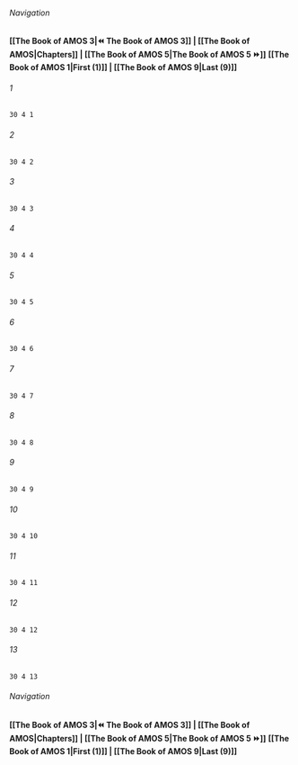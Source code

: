 
###### Navigation
**[[The Book of AMOS 3|⏪ The Book of AMOS 3]] | [[The Book of AMOS|Chapters]] | [[The Book of AMOS 5|The Book of AMOS 5 ⏩]]**
**[[The Book of AMOS 1|First (1)]] | [[The Book of AMOS 9|Last (9)]]**

###### 1
``` verse
30 4 1 
```
###### 2
``` verse
30 4 2 
```
###### 3
``` verse
30 4 3 
```
###### 4
``` verse
30 4 4 
```
###### 5
``` verse
30 4 5 
```
###### 6
``` verse
30 4 6 
```
###### 7
``` verse
30 4 7 
```
###### 8
``` verse
30 4 8 
```
###### 9
``` verse
30 4 9 
```
###### 10
``` verse
30 4 10 
```
###### 11
``` verse
30 4 11 
```
###### 12
``` verse
30 4 12 
```
###### 13
``` verse
30 4 13 
```

###### Navigation
**[[The Book of AMOS 3|⏪ The Book of AMOS 3]] | [[The Book of AMOS|Chapters]] | [[The Book of AMOS 5|The Book of AMOS 5 ⏩]]**
**[[The Book of AMOS 1|First (1)]] | [[The Book of AMOS 9|Last (9)]]**

